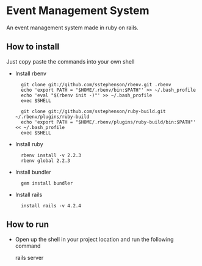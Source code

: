 # Event Management System

An event management system made in ruby on rails.

## How to install

Just copy paste the commands into your own shell

- Install rbenv

        git clone git://github.com/sstephenson/rbenv.git .rbenv
        echo 'export PATH = "$HOME/.rbenv/bin:$PATH"' >> ~/.bash_profile
        echo 'eval "$(rbenv init -)"' >> ~/.bash_profile
        exec $SHELL

        git clone git://github.com/sstephenson/ruby-build.git ~/.rbenv/plugins/ruby-build
        echo 'export PATH = "$HOME/.rbenv/plugins/ruby-build/bin:$PATH"' << ~/.bash_profile
        exec $SHELL

- Install ruby

        rbenv install -v 2.2.3
        rbenv global 2.2.3

- Install bundler

        gem install bundler

- Install rails

        install rails -v 4.2.4

## How to run

- Open up the shell in your project location and run the following command

    rails server          

